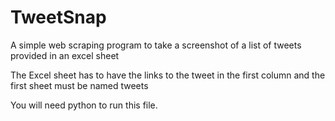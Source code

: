 # TweetSnap
A simple web scraping program to take a screenshot of a list of tweets provided in an excel sheet

The Excel sheet has to have the links to the tweet in the first column and the first sheet must be named tweets

You will need python to run this file.
